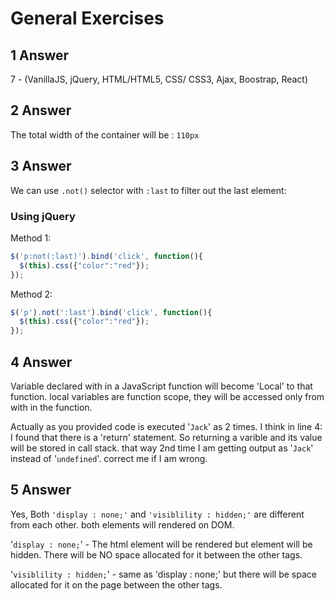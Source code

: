 # General Exercises

## 1 Answer

7 - (VanillaJS, jQuery, HTML/HTML5, CSS/ CSS3, Ajax, Boostrap, React)

## 2 Answer

The total width of the container will be : `110px`

## 3 Answer

We can use `.not()` selector with `:last` to filter out the last element:

### Using jQuery

Method 1:

```javascript
$('p:not(:last)').bind('click', function(){
  $(this).css({"color":"red"});
});
```

Method 2:

```javascript
$('p').not(':last').bind('click', function(){
  $(this).css({"color":"red"});
});
```

## 4 Answer

Variable declared with in a JavaScript function will become 'Local' to that function. local variables are function scope, they will be accessed only from with in the function.

Actually as you provided code is executed '`Jack`' as 2 times.
I think in line 4: I found that there is a 'return' statement. So returning a varible and its value will be stored in call stack. that way 2nd time I am getting output as '`Jack`' instead of '`undefined`'. correct me if I am wrong.

## 5 Answer

Yes, Both `'display : none;'` and `'visiblility : hidden;'` are different from each other.
both elements will rendered on DOM.

'`display : none;`' - The html element will be rendered but element will be hidden. There will be NO space allocated for it between the other tags.

'`visiblility : hidden;`' - same as 'display : none;' but there will be  space allocated for it on the page between the other tags.
